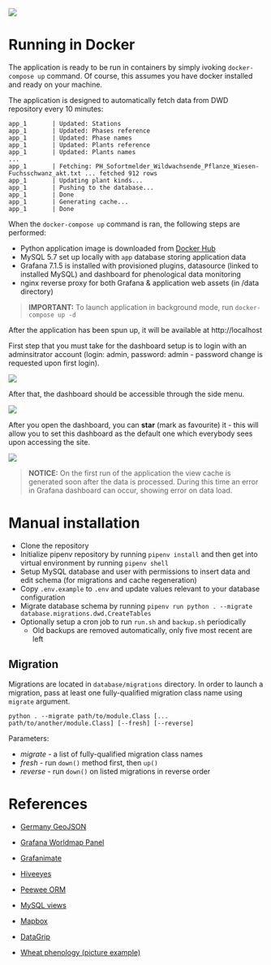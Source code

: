 ![](https://github.com/lexuzieel/dwd-phenology-stream/raw/master/data/demo.gif)

# Running in Docker

The application is ready to be run in containers by simply ivoking `docker-compose up` command.
Of course, this assumes you have docker installed and ready on your machine.

The application is designed to automatically fetch data from DWD repository every 10 minutes:

```
app_1       | Updated: Stations
app_1       | Updated: Phases reference
app_1       | Updated: Phase names
app_1       | Updated: Plants reference
app_1       | Updated: Plants names
...
app_1       | Fetching: PH_Sofortmelder_Wildwachsende_Pflanze_Wiesen-Fuchsschwanz_akt.txt ... fetched 912 rows
app_1       | Updating plant kinds...
app_1       | Pushing to the database...
app_1       | Done
app_1       | Generating cache...
app_1       | Done
```

When the `docker-compose up` command is ran, the following steps are performed:
- Python application image is downloaded from [Docker Hub](https://hub.docker.com/repository/docker/lexuzieel/dwd-phenology-stream-app)
- MySQL 5.7 set up locally with `app` database storing application data
- Grafana 7.1.5 is installed with provisioned plugins, datasource (linked to installed MySQL) and dashboard for phenological data monitoring
- nginx reverse proxy for both Grafana & application web assets (in /data directory)

> **IMPORTANT:** To launch application in background mode, run `docker-compose up -d`

After the application has been spun up, it will be available at http://localhost

First step that you must take for the dashboard setup is to login with an adminsitrator account (login: admin, password: admin - password change is requested upon first login).

![](https://i.imgur.com/XeywxhK.png)

After that, the dashboard should be accessible through the side menu.

![](https://i.imgur.com/2zZCIEO.png)

After you open the dashboard, you can **star** (mark as favourite) it - this will allow you to set this dashboard as the default one which everybody sees upon accessing the site.

![](https://i.imgur.com/eXAv5lk.png)

> **NOTICE:** On the first run of the application the view cache is generated soon after the data is processed. During this time an error in Grafana dashboard can occur, showing error on data load.

# Manual installation

- Clone the repository
- Initialize pipenv repository by running `pipenv install` and then get into virtual environment by running `pipenv shell`
- Setup MySQL database and user with permissions to insert data and edit schema (for migrations and cache regeneration)
- Copy `.env.example` to `.env` and update values relevant to your database configuration
- Migrate database schema by running `pipenv run python . --migrate database.migrations.dwd.CreateTables`
- Optionally setup a cron job to run `run.sh` and `backup.sh` periodically
  - Old backups are removed automatically, only five most recent are left

## Migration

Migrations are located in `database/migrations` directory. In order to launch a migration, pass at least one fully-qualified migration class name using `migrate` argument.

```
python . --migrate path/to/module.Class [... path/to/another/module.Class] [--fresh] [--reverse]
```

Parameters:

- *migrate* - a list of fully-qualified migration class names
- *fresh* - run `down()` method first, then `up()`
- *reverse* - run `down()` on listed migrations in reverse order

# References

- [Germany GeoJSON](https://github.com/isellsoap/deutschlandGeoJSON/blob/master/2_bundeslaender/4_niedrig.geo.json)
- [Grafana Worldmap Panel](https://github.com/grafana/worldmap-panel)
- [Grafanimate](https://github.com/panodata/grafanimate)
- [Hiveeyes](https://community.hiveeyes.org/t/developing-grafana-worldmap-ng/1824)
- [Peewee ORM](http://docs.peewee-orm.com/en/latest/peewee/quickstart.html)
- [MySQL views](https://dev.mysql.com/doc/refman/8.0/en/create-view.html)
- [Mapbox](https://www.mapbox.com/)
- [DataGrip](https://www.jetbrains.com/datagrip/)

- [Wheat phenology (picture example)](https://www.nature.com/articles/s41437-020-0320-1)
